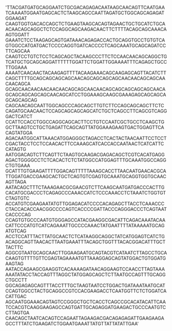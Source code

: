 'TTACGATGATGCAGGAATCTGCGACAGAGACAATAAGCAACAGTTCAATGAATCAAAATGGAATGAGCACTCTAAGCAGCCAATTAGATGCTGGCAGCAGAGATGGAAGAT CAAGTGGTGACACCAGCTCTGAAGTAAGCACAGTAGAACTGCTGCATCTGCAACAACAGCAGGCTCTCCAGGCAGCAAGACAACTTCTTTTACAGCAGCAAACAAGTGGATT GAAATCTCCTAAGAGCAGTGATAAACAGAGACCACTGCAGGTGCCTGTGTCAGTGGCCATGATGACTCCCCAGGTGATCACCCCTCAGCAAATGCAGCAGATCCTTCAGCAA CAAGTCCTGTCTCCTCAGCAGCTACAAGCCCTTCTCCAACAACAGCAGGCTGTCATGCTGCAGCAGGATTTTTTGGATTCTGGATTGGAAAATTTCAGAGCTGCCTTGGAAA AAAATCAACAACTACAAGAGTTTTACAAGAAACAGCAAGAGCAGTTACATCTTCAGCTTTTGCAGCAGCAGCAGCAACAGCAGCAGCAGCAACAACAGCAGCAACAACAGCA GCAGCAACAACAACAACAACAGCAGCAACAACAGCAGCAGCAGCAGCAACAGCAGCAGCAGCAGCAACAGCATCCTGGAAAGCAAGCGAAAGAGCAGCAGCAGCAGCAGCAG CAGCAACAGCAATTGGCAGCCCAGCAGCTTGTCTTCCAGCAGCAGCTTCTCCAGATGCAACAACTCCAGCAGCAGCAGCATCTGCTCAGCCTTCAGCGTCAGGGACTCATCT CCATTCCACCTGGCCAGGCAGCACTTCCTGTCCAATCGCTGCCTCAAGCTGGCTTAAGTCCTGCTGAGATTCAGCAGTTATGGAAAGAAGTGACTGGAGTTCACAGTATGGA AGACAATGGCATTAAACATGGAGGGCTAGACCTCACTACTAACAATTCCTCCTCGACTACCTCCTCCAACACTTCCAAAGCATCACCACCAATAACTCATCATTCCATAGTG AATGGACAGTCTTCAGTTCTAAGTGCAAGACGAGACAGCTCGTCACATGAGGAGACTGGGGCCTCTCACACTCTCTATGGCCATGGAGTTTGCAAATGGCCAGGCTGTGAAA GCATTTGTGAAGATTTTGGACAGTTTTTAAAGCACCTTAACAATGAACACGCATTGGATGACCGAAGCACTGCTCAGTGTCGAGTGCAAATGCAGGTGGTGCAACAGTTAGA AATACAGCTTTCTAAAGAACGCGAACGTCTTCAAGCAATGATGACCCACTTGCACATGCGACCCTCAGAGCCCAAACCATCTCCCAAACCTCTAAATCTGGTGTCTAGTGTC ACCATGTCGAAGAATATGTTGGAGACATCCCCACAGAGCTTACCTCAAACCCCTACCACACCAACGGCCCCAGTCACCCCGATTACCCAGGGACCCTCAGTAATCACCCCAG CCAGTGTGCCCAATGTGGGAGCCATACGAAGGCGACATTCAGACAAATACAACATTCCCATGTCATCAGAAATTGCCCCAAACTATGAATTTTATAAAAATGCAGATGTCAG ACCTCCATTTACTTATGCAACTCTCATAAGGCAGGCTATCATGGAGTCATCTGACAGGCAGTTAACACTTAATGAAATTTACAGCTGGTTTACACGGACATTTGCTTACTTC AGGCGTAATGCAGCAACTTGGAAGAATGCAGTACGTCATAATCTTAGCCTGCACAAGTGTTTTGTTCGAGTAGAAAATGTTAAAGGAGCAGTATGGACTGTGGATGAAGTAG AATACCAGAAGCGAAGGTCACAAAAGATAACAGGAAGTCCAACCTTAGTAAAAAATATACCTACCAGTTTAGGCTATGGAGCAGCTCTTAATGCCAGTTTGCAGGCTGCCTT GGCAGAGAGCAGTTTACCTTTGCTAAGTAATCCTGGACTGATAAATAATGCATCCAGTGGCCTACTGCAGGCCGTCCACGAAGACCTCAATGGTTCTCTGGATCACATTGAC AGCAATGGAAACAGTAGTCCGGGCTGCTCACCTCAGCCGCACATACATTCAATCCACGTCAAGGAAGAGCCAGTGATTGCAGAGGATGAAGACTGCCCAATGTCCTTAGTGA CAACAGCTAATCACAGTCCAGAATTAGAAGACGACAGAGAGATTGAAGAAGAGCCTTTATCTGAAGATCTGGAATGAAATTATGTTATTATATTGAA'